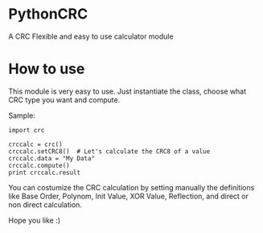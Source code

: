 # PythonCRC
A CRC Flexible and easy to use calculator module

# How to use
This module is very easy to use.
Just instantiate the class, choose what CRC type you want and compute.

Sample:

    import crc
    
    crccalc = crc()
    crccalc.setCRC8()  # Let's calculate the CRC8 of a value
    crccalc.data = "My Data"
    crccalc.compute()
    print crccalc.result
    
You can costumize the CRC calculation by setting manually the definitions like
Base Order, Polynom, Init Value, XOR Value, Reflection, and direct or non direct calculation.

Hope you like :)
